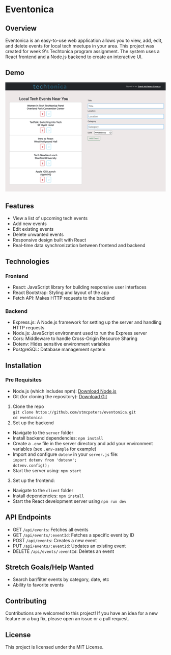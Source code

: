 # Eventonica

## Overview
Eventonica is an easy-to-use web application allows you to view, add, edit, and delete events for local tech meetups in your area. This project was created for week 9's Techtonica program assignment. The system uses a React frontend and a Node.js backend to create an interactive UI.

## Demo
![Eventonica](demo-pic.png)

## Features
- View a list of upcoming tech events
- Add new events
- Edit existing events
- Delete unwanted events
- Responsive design built with React
- Real-time data synchronization between frontend and backend

## Technologies
### Frontend
- React: JavaScript library for building responsive user interfaces
- React Bootstrap: Styling and layout of the app
- Fetch API: Makes HTTP requests to the backend <br>
### Backend
- Express.js: A Node.js framework for setting up the server and handling HTTP requests
- Node.js: JavaScript environment used to run the Express server
- Cors: Middleware to handle Cross-Origin Resource Sharing
- Dotenv: Hides sensitive environment variables
- PostgreSQL: Database management system

## Installation
### Pre Requisites 
- Node.js (which includes npm): [Download Node.js](https://nodejs.org/en/download/package-manager)
- Git (for cloning the repository): [Download Git](https://git-scm.com/downloads)

1. Clone the repo <br>
`git clone https://github.com/stmcpeters/eventonica.git`<br>
`cd eventonica` 
2. Set up the backend
- Navigate to the `server` folder
- Install backend dependencies: `npm install`
- Create a `.env` file in the server directory and add your environment variables (see `.env-sample` for example)
- Import and configure `dotenv` in your `server.js` file: <br>
`import dotenv from 'dotenv';` <br>
`dotenv.config();` <br>
- Start the server using: `npm start`
3. Set up the frontend:
- Navigate to the `client` folder
- Install dependencies: `npm install`
- Start the React development server using `npm run dev`

## API Endpoints
- GET `/api/events`: Fetches all events
- GET `/api/events/:eventId`: Fetches a specific event by ID
- POST `/api/events`: Creates a new event
- PUT `/api/events/:eventId`: Updates an existing event
- DELETE `/api/events/:eventId`: Deletes an event

## Stretch Goals/Help Wanted
- Search bar/filter events by category, date, etc
- Ability to favorite events

## Contributing
Contributions are welcomed to this project! If you have an idea for a new feature or a bug fix, please open an issue or a pull request.

## License
This project is licensed under the MIT License.
